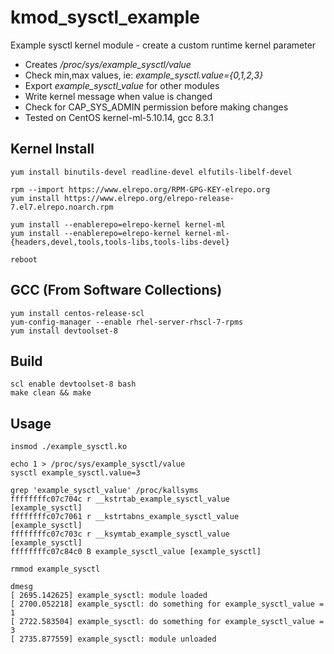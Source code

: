# kmod_sysctl_example
Example sysctl kernel module - create a custom runtime kernel parameter
- Creates */proc/sys/example_sysctl/value*
- Check min,max values, ie: *example_sysctl.value={0,1,2,3}*
- Export *example_sysctl_value* for other modules
- Write kernel message when value is changed
- Check for CAP_SYS_ADMIN permission before making changes
- Tested on CentOS kernel-ml-5.10.14, gcc 8.3.1
## Kernel Install
```
yum install binutils-devel readline-devel elfutils-libelf-devel

rpm --import https://www.elrepo.org/RPM-GPG-KEY-elrepo.org
yum install https://www.elrepo.org/elrepo-release-7.el7.elrepo.noarch.rpm

yum install --enablerepo=elrepo-kernel kernel-ml
yum install --enablerepo=elrepo-kernel kernel-ml-{headers,devel,tools,tools-libs,tools-libs-devel}

reboot
```
## GCC (From Software Collections)
```
yum install centos-release-scl
yum-config-manager --enable rhel-server-rhscl-7-rpms
yum install devtoolset-8
```
## Build
```
scl enable devtoolset-8 bash
make clean && make
```
## Usage
```
insmod ./example_sysctl.ko

echo 1 > /proc/sys/example_sysctl/value
sysctl example_sysctl.value=3

grep 'example_sysctl_value' /proc/kallsyms
ffffffffc07c704c r __kstrtab_example_sysctl_value       [example_sysctl]
ffffffffc07c7061 r __kstrtabns_example_sysctl_value     [example_sysctl]
ffffffffc07c703c r __ksymtab_example_sysctl_value       [example_sysctl]
ffffffffc07c84c0 B example_sysctl_value [example_sysctl]

rmmod example_sysctl

dmesg
[ 2695.142625] example_sysctl: module loaded
[ 2700.052218] example_sysctl: do something for example_sysctl_value = 1
[ 2722.583504] example_sysctl: do something for example_sysctl_value = 3
[ 2735.877559] example_sysctl: module unloaded
```
